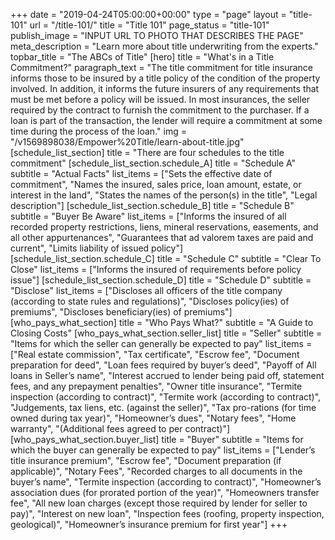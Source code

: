 +++
date = "2019-04-24T05:00:00+00:00"
type = "page"
layout = "title-101"
url = "/title-101/"
title = "Title 101"
page_status = "title-101"
publish_image = "INPUT URL TO PHOTO THAT DESCRIBES THE PAGE"
meta_description = "Learn more about title underwriting from the experts."
topbar_title = "The ABCs of Title"
[hero]
title = "What's in a Title Commitment?"
paragraph_text = "The title commitment for title insurance informs those to be insured by a title policy of the condition of the property involved. In addition, it informs the future insurers of any requirements that must be met before a policy will be issued. In most insurances, the seller required by the contract to furnish the commitment to the purchaser. If a loan is part of the transaction, the lender will require a commitment at some time during the process of the loan."
img = "/v1569898038/Empower%20Title/learn-about-title.jpg"
[schedule_list_section]
title = "There are four schedules to the title commitment"
[schedule_list_section.schedule_A]
title = "Schedule A"
subtitle = "Actual Facts"
list_items = ["Sets the effective date of commitment", "Names the insured, sales price, loan amount, estate, or interest in the land", "States the names of the person(s) in the title", "Legal description"]
[schedule_list_section.schedule_B]
title = "Schedule B"
subtitle = "Buyer Be Aware"
list_items = ["Informs the insured of all recorded property restrictions, liens, mineral reservations, easements, and all other appurtenances", "Guarantees that ad valorem taxes are paid and current", "Limits liability of issued policy"]
[schedule_list_section.schedule_C]
title = "Schedule C"
subtitle = "Clear To Close"
list_items = ["Informs the insured of requirements before policy issue"]
[schedule_list_section.schedule_D]
title = "Schedule D"
subtitle = "Disclose"
list_items = ["Discloses all officers of the title company (according to state rules and regulations)", "Discloses policy(ies) of premiums", "Discloses beneficiary(ies) of premiums"]
[who_pays_what_section]
title = "Who Pays What?"
subtitle = "A Guide to Closing Costs"
[who_pays_what_section.seller_list]
title = "Seller"
subtitle = "Items for which the seller can generally be expected to pay"
list_items = ["Real estate commission", "Tax certificate", "Escrow fee", "Document preparation for deed", "Loan fees required by buyer’s deed", "Payoff of All loans in Seller’s name", "Interest accrued to lender being paid off, statement fees, and any prepayment penalties", "Owner title insurance", "Termite inspection (according to contract)", "Termite work (according to contract)", "Judgements, tax liens, etc. (against the seller)", "Tax pro-rations (for time owned during tax year)", "Homeowner’s dues", "Notary fees", "Home warranty", "(Additional fees agreed to per contract)"]
[who_pays_what_section.buyer_list]
title = "Buyer"
subtitle = "Items for which the buyer can generally be expected to pay"
list_items = ["Lender’s title insurance premium", "Escrow fee", "Document preparation (if applicable)", "Notary Fees", "Recorded charges to all documents in the buyer’s name", "Termite inspection (according to contract)", "Homeowner’s association dues (for prorated portion of the year)", "Homeowners transfer fee", "All new loan charges (except those required by lender for seller to pay)", "Interest on new loan", "Inspection fees (roofing, property inspection, geological)", "Homeowner’s insurance premium for first year"]
+++
